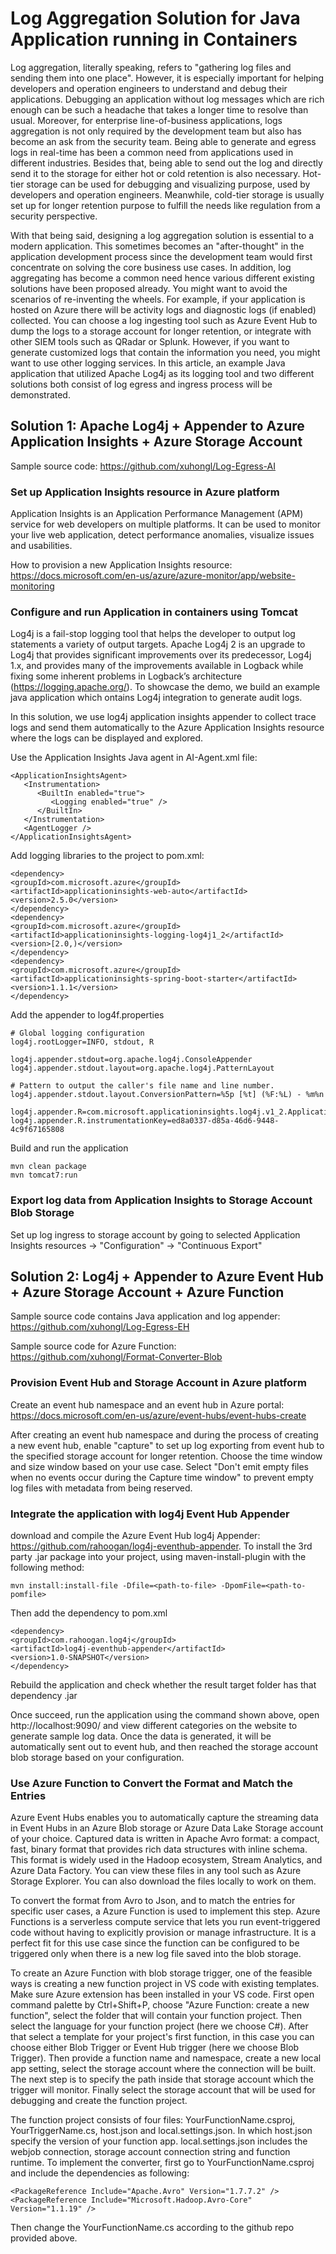 # Log Aggregation Solution for Java Application running in Containers

Log aggregation, literally speaking, refers to "gathering log files and sending them into one place". However, it is especially important for helping developers and operation engineers to understand and debug their applications. Debugging an application without log messages which are rich enough can be such a headache that takes a longer time to resolve than usual. Moreover, for enterprise line-of-business applications, logs aggregation is not only required by the development team but also has become an ask from the security team. Being able to generate and egress logs in real-time has been a common need from applications used in different industries. Besides that, being able to send out the log and directly send it to the storage for either hot or cold retention is also necessary. Hot-tier storage can be used for debugging and visualizing purpose, used by developers and operation engineers. Meanwhile, cold-tier storage is usually set up for longer retention purpose to fulfill the needs like regulation from a security perspective. 

With that being said, designing a log aggregation solution is essential to a modern application. This sometimes becomes an "after-thought" in the application development process since the development team would first concentrate on solving the core business use cases. In addition, log aggregating has become a common need hence various different existing solutions have been proposed already. You might want to avoid the scenarios of re-inventing the wheels. For example, if your application is hosted on Azure there will be activity logs and diagnostic logs (if enabled) collected. You can choose a log ingesting tool such as Azure Event Hub to dump the logs to a storage account for longer retention, or integrate with other SIEM tools such as QRadar or Splunk. However, if you want to generate customized logs that contain the information you need, you might want to use other logging services. In this article, an example Java application that utilized Apache Log4j as its logging tool and two different solutions both consist of log egress and ingress process will be demonstrated. 

## Solution 1: Apache Log4j + Appender to Azure Application Insights + Azure Storage Account
Sample source code: https://github.com/xuhongl/Log-Egress-AI 
### Set up Application Insights resource in Azure platform
Application Insights is an Application Performance Management (APM) service for web developers on multiple platforms. It can be used to monitor your live web application, detect performance anomalies, visualize issues and usabilities. 

How to provision a new Application Insights resource: https://docs.microsoft.com/en-us/azure/azure-monitor/app/website-monitoring 

### Configure and run Application in containers using Tomcat
Log4j is a fail-stop logging tool that helps the developer to output log statements a variety of output targets. Apache Log4j 2 is an upgrade to Log4j that provides significant improvements over its predecessor, Log4j 1.x, and provides many of the improvements available in Logback while fixing some inherent problems in Logback’s architecture (https://logging.apache.org/). To showcase the demo, we build an example java application which ontains Log4j integration to generate audit logs. 


In this solution, we use log4j application insights appender to collect trace logs and send them automatically to the Azure Application Insights resource where the logs can be displayed and explored. 

Use the Application Insights Java agent in AI-Agent.xml file:
```
<ApplicationInsightsAgent>
   <Instrumentation>
      <BuiltIn enabled="true">
         <Logging enabled="true" />
      </BuiltIn>
   </Instrumentation>
   <AgentLogger />
</ApplicationInsightsAgent>
```

Add logging libraries to the project to pom.xml:
```
<dependency>
<groupId>com.microsoft.azure</groupId>
<artifactId>applicationinsights-web-auto</artifactId>
<version>2.5.0</version>
</dependency>
<dependency>
<groupId>com.microsoft.azure</groupId>
<artifactId>applicationinsights-logging-log4j1_2</artifactId>
<version>[2.0,)</version>
</dependency>
<dependency>
<groupId>com.microsoft.azure</groupId>
<artifactId>applicationinsights-spring-boot-starter</artifactId>
<version>1.1.1</version>
</dependency>
```

Add the appender to log4f.properties
```
# Global logging configuration
log4j.rootLogger=INFO, stdout, R

log4j.appender.stdout=org.apache.log4j.ConsoleAppender
log4j.appender.stdout.layout=org.apache.log4j.PatternLayout

# Pattern to output the caller's file name and line number.
log4j.appender.stdout.layout.ConversionPattern=%5p [%t] (%F:%L) - %m%n

log4j.appender.R=com.microsoft.applicationinsights.log4j.v1_2.ApplicationInsightsAppender
log4j.appender.R.instrumentationKey=ed8a0337-d85a-46d6-9448-4c9f67165808
```

Build and run the application
```
mvn clean package
mvn tomcat7:run
```

### Export log data from Application Insights to Storage Account Blob Storage
Set up log ingress to storage account by going to selected Application Insights resources -> "Configuration" -> "Continuous Export"


## Solution 2: Log4j + Appender to Azure Event Hub + Azure Storage Account + Azure Function
Sample source code contains Java application and log appender: https://github.com/xuhongl/Log-Egress-EH 

Sample source code for Azure Function: https://github.com/xuhongl/Format-Converter-Blob 

### Provision Event Hub and Storage Account in Azure platform
Create an event hub namespace and an event hub in Azure portal: https://docs.microsoft.com/en-us/azure/event-hubs/event-hubs-create

After creating an event hub namespace and during the process of creating a new event hub, enable "capture" to set up log exporting from event hub to the specified storage account for longer retention. Choose the time window and size window based on your use case. Select "Don't emit empty files when no events occur during the Capture time window" to prevent empty log files with metadata from being reserved.


### Integrate the application with log4j Event Hub Appender
download and compile the Azure Event Hub log4j Appender: https://github.com/rahoogan/log4j-eventhub-appender. To install the 3rd party .jar package into your project, using maven-install-plugin with the following method:

```
mvn install:install-file -Dfile=<path-to-file> -DpomFile=<path-to-pomfile>
```

Then add the dependency to pom.xml
```
<dependency>
<groupId>com.rahoogan.log4j</groupId>
<artifactId>log4j-eventhub-appender</artifactId>
<version>1.0-SNAPSHOT</version>
</dependency>
```
Rebuild the application and check whether the result target folder has that dependency .jar

Once succeed, run the application using the command shown above, open http://localhost:9090/ and view different categories on the website to generate sample log data. Once the data is generated, it will be automatically sent out to event hub, and then reached the storage account blob storage based on your configuration. 


### Use Azure Function to Convert the Format and Match the Entries
Azure Event Hubs enables you to automatically capture the streaming data in Event Hubs in an Azure Blob storage or Azure Data Lake Storage account of your choice. Captured data is written in Apache Avro format: a compact, fast, binary format that provides rich data structures with inline schema. This format is widely used in the Hadoop ecosystem, Stream Analytics, and Azure Data Factory. You can view these files in any tool such as Azure Storage Explorer. You can also download the files locally to work on them.

To convert the format from Avro to Json, and to match the entries for specific user cases, a Azure Function is used to implement this step. Azure Functions is a serverless compute service that lets you run event-triggered code without having to explicitly provision or manage infrastructure. It is a perfect fit for this use case since the function can be configured to be triggered only when there is a new log file saved into the blob storage. 

To create an Azure Function with blob storage trigger, one of the feasible ways is creating a new function project in VS code with existing templates. Make sure Azure extension has been installed in your VS code. First open command palette by Ctrl+Shift+P, choose "Azure Function: create a new function", select the folder that will contain your function project. Then select the language for your function project (here we choose C#). After that select a template for your project's first function, in this case you can choose either Blob Trigger or Event Hub trigger (here we choose Blob Trigger). Then provide a function name and namespace, create a new local app setting, select the storage account where the connection will be built. The next step is to specify the path inside that storage account which the trigger will monitor. Finally select the storage account that will be used for debugging and create the function project. 

The function project consists of four files: YourFunctionName.csproj, YourTriggerName.cs, host.json and local.settings.json. In which host.json specify the version of your function app. local.settings.json includes the webjob connection, storage account connection string and function runtime. To implement the converter, first go to YourFunctionName.csproj and include the dependencies as following:
```
<PackageReference Include="Apache.Avro" Version="1.7.7.2" />
<PackageReference Include="Microsoft.Hadoop.Avro-Core" Version="1.1.19" />
```

Then change the YourFunctionName.cs according to the github repo provided above. 
